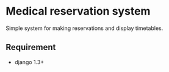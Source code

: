 Medical reservation system
==========================
Simple system for making reservations and display timetables.

Requirement
-----------
 - django 1.3+
